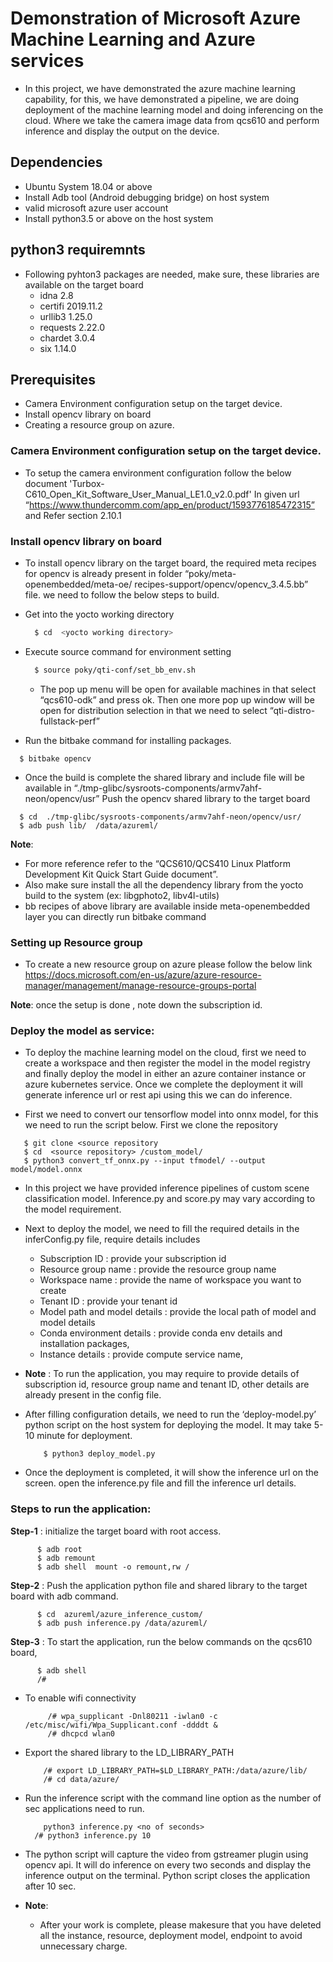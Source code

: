 # Demonstration of Microsoft Azure Machine Learning and Azure services
   -  In this project, we have demonstrated the azure machine learning capability, for this, we have demonstrated a pipeline, we are doing deployment of the machine learning model and doing inferencing on the cloud. Where we take the camera image data from qcs610 and perform inference and display the output on the device.         

## Dependencies
- Ubuntu System 18.04 or above
- Install Adb tool (Android debugging bridge) on host system
- valid microsoft azure user account
- Install python3.5 or above on the host system 

## python3 requiremnts
 - Following pyhton3 packages are needed, make sure, these libraries are available on the target board
      - idna 2.8
      - certifi 2019.11.2
      - urllib3 1.25.0
      - requests 2.22.0
      - chardet 3.0.4
      - six 1.14.0
  

## Prerequisites
- Camera Environment configuration setup on the target device.
- Install opencv library on board 
- Creating a resource group on azure.


### Camera Environment configuration setup on the target device.
   - To setup the camera environment configuration follow the below document 
'Turbox-C610_Open_Kit_Software_User_Manual_LE1.0_v2.0.pdf' In given url 
“https://www.thundercomm.com/app_en/product/1593776185472315” and Refer section 2.10.1

### Install opencv library on board 
   -   To install opencv library on the target board, the required meta recipes for opencv is already present in folder “poky/meta-openembedded/meta-oe/ recipes-support/opencv/opencv_3.4.5.bb” file. we need to follow the below steps to build.

 - Get into the yocto working directory
    ```sh
      $ cd  <yocto working directory>
    ```

 - Execute source command for environment setting 
   ```sh
     $ source poky/qti-conf/set_bb_env.sh
   ```
   - The pop up menu will be open for available machines in that select “qcs610-odk” and press ok. Then one more pop up window will be open for distribution selection in that we need to select “qti-distro-fullstack-perf”  

  - Run the bitbake command for installing packages.
  ```
    $ bitbake opencv 

  ```  
 - Once the build is complete the shared library and include file will be available in “./tmp-glibc/sysroots-components/armv7ahf-neon/opencv/usr”
Push the opencv shared library to the target board 
 ```
   $ cd  ./tmp-glibc/sysroots-components/armv7ahf-neon/opencv/usr/
   $ adb push lib/  /data/azureml/
 ``` 
 **Note**: 
  - For more reference refer to the “QCS610/QCS410 Linux Platform Development Kit Quick Start Guide document”. 
  - Also make sure install the all the dependency library from the yocto build to the system (ex: libgphoto2, libv4l-utils) 
  - bb recipes of above  library are available inside meta-openembedded layer you can directly run bitbake command


### Setting up Resource group 
   - To create a new resource group on azure please follow the below link      
https://docs.microsoft.com/en-us/azure/azure-resource-manager/management/manage-resource-groups-portal

 **Note**: once the setup is done , note down the subscription id.

### Deploy the model as service:
   - To deploy the machine learning model on the cloud, first we need to create a workspace and then register the model in the model registry and finally deploy the model in either an azure container instance  or azure kubernetes service. Once we complete the deployment it will generate inference url or rest api using this we can do inference.
  
   - First we need to convert our tensorflow model into onnx model, for this we need to run the script below. First we clone the repository
 
   ```
      $ git clone <source repository
      $ cd  <source repository> /custom_model/
      $ python3 convert_tf_onnx.py --input tfmodel/ --output model/model.onnx
   ```
- In this project we have provided inference pipelines of custom scene classification model. Inference.py and score.py may vary according to the model requirement.
 
- Next to deploy the model, we need to fill the required details in the inferConfig.py file, require details includes  

   - Subscription ID              : provide your subscription id
   - Resource group name          : provide the resource group name
   - Workspace name               : provide the name of workspace you want to create
   - Tenant ID                    : provide your tenant id
   - Model path and model details : provide the local path of model and model details 
   - Conda environment details    : provide conda env details and installation packages, 
   - Instance details             : provide compute service name,   

- **Note** : To run the application, you may require to provide details of subscription id, resource group name and tenant ID,  other details are already present in the config file.

 - After filling configuration details, we need to run the ‘deploy-model.py’ python script on the host system for deploying the model. It may take 5-10 minute for deployment.
    ```  
        $ python3 deploy_model.py
    ``` 
- Once the deployment is completed, it will show the inference url on the screen. open the inference.py file and fill the inference url details.
         
### Steps to run the application: 

 **Step-1** : initialize the target board with root access.
   ```
         $ adb root
         $ adb remount 
         $ adb shell  mount -o remount,rw /
   ```
**Step-2** : Push the application python file and shared library to the target board with adb command.
   ```   $ cd < source repository >
         $ cd  azureml/azure_inference_custom/      
         $ adb push inference.py /data/azureml/
   ```

**Step-3** :   To start the application, run the below commands on the qcs610 board, 
   ```       
         $ adb shell
         /#
   ```
  - To enable wifi connectivity 
    ```
         /# wpa_supplicant -Dnl80211 -iwlan0 -c /etc/misc/wifi/Wpa_Supplicant.conf -ddddt &
         /# dhcpcd wlan0
    ```      
   - Export the shared library to the LD_LIBRARY_PATH
     ```
         /# export LD_LIBRARY_PATH=$LD_LIBRARY_PATH:/data/azure/lib/
         /# cd data/azure/
     ```    
   -  Run the inference script with the command line option as the number of sec applications need to run. 
      ``` 
          python3 inference.py <no of seconds>
        /# python3 inference.py 10
      ```  
  - The python script will capture the video from gstreamer plugin using opencv api. It will do inference on every two seconds and display the inference output on the terminal. Python script closes the application after 10 sec.

  - **Note**:
    - After your work is complete, please makesure that you have deleted all the instance, resource, deployment model, endpoint to avoid unnecessary charge.  

